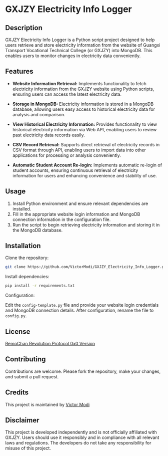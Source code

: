 # GXJZY Electricity Info Logger

## Description
GXJZY Electricity Info Logger is a Python script project designed to help users retrieve and store electricity information from the website of Guangxi Transport Vocational Technical College (or GXJZY) into MongoDB. This enables users to monitor changes in electricity data conveniently.

## Features
- **Website Information Retrieval:** Implements functionality to fetch electricity information from the GXJZY website using Python scripts, ensuring users can access the latest electricity data.
  
- **Storage in MongoDB:** Electricity information is stored in a MongoDB database, allowing users easy access to historical electricity data for analysis and comparison.

- **View Historical Electricity Information:** Provides functionality to view historical electricity information via Web API, enabling users to review past electricity data records easily.

- **CSV Record Retrieval:** Supports direct retrieval of electricity records in CSV format through API, enabling users to import data into other applications for processing or analysis conveniently.

- **Automatic Student Account Re-login:** Implements automatic re-login of student accounts, ensuring continuous retrieval of electricity information for users and enhancing convenience and stability of use.

## Usage
1. Install Python environment and ensure relevant dependencies are installed.
2. Fill in the appropriate website login information and MongoDB connection information in the configuration file.
3. Run the script to begin retrieving electricity information and storing it in the MongoDB database.

## Installation
Clone the repository:

```bash
git clone https://github.com/VictorModi/GXJZY_Electricity_Info_Logger.git
```

Install dependencies:

```bash
pip install -r requirements.txt
```

Configuration:

Edit the `config-template.py` file and provide your website login credentials and MongoDB connection details. After configuration, rename the file to `config.py`.

## License

[RemoChan Revolution Protocol 0x0 Version](https://github.com/VictorModi/GXJZY_Electricity_Info_Logger/blob/master/LICENSE)
## Contributing

Contributions are welcome. Please fork the repository, make your changes, and submit a pull request.

## Credits
This project is maintained by [Victor Modi](https://github.com/VictorModi)

## Disclaimer
This project is developed independently and is not officially affiliated with GXJZY. Users should use it responsibly and in compliance with all relevant laws and regulations. The developers do not take any responsibility for misuse of this project.
